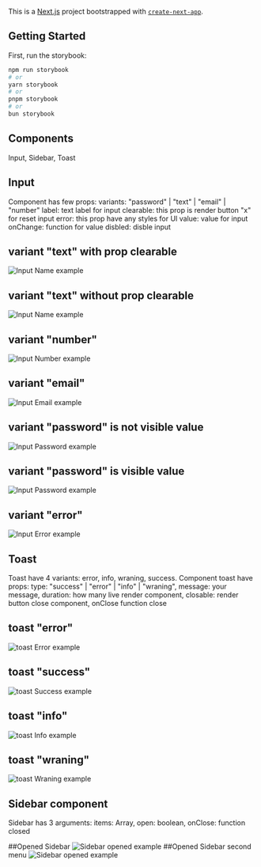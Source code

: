 This is a [Next.js](https://nextjs.org) project bootstrapped with [`create-next-app`](https://nextjs.org/docs/app/api-reference/cli/create-next-app).

## Getting Started

First, run the storybook:

```bash
npm run storybook
# or
yarn storybook
# or
pnpm storybook
# or
bun storybook
```


## Components

Input, Sidebar, Toast

## Input

Component has few props:
variants: "password" | "text" | "email" | "number"
label: text label for input
clearable: this prop is render button "x" for reset input
error: this prop have any styles for UI
value: value for input
onChange: function for value
disbled: disble input

## variant "text" with prop clearable
![Input Name example](public/name-wth-btn.png)
## variant "text" without prop clearable
![Input Name example](public/name-empty-input.png)
## variant "number"
![Input Number example](public/input-number.png)
## variant "email"
![Input Email example](public/email.png)
## variant "password" is not visible value
![Input Password example](public/password-not-visible.png)
## variant "password" is visible value
![Input Password example](public/password-visible.png)
## variant "error"
![Input Error example](public/input-error.png)

## Toast
Toast have 4 variants: error, info, wraning, success. Component toast have props: type: "success" | "error" | "info" | "wraning", message: your message, duration: how many live render component, closable: render button close component, onClose function close

## toast "error"
![toast Error example](public/toast-error.png)
## toast "success"
![toast Success example](public/toast-success.png)
## toast "info"
![toast Info example](public/toast-info.png)
## toast "wraning"
![toast Wraning example](public/toast-wraning.png)


## Sidebar component
Sidebar has 3 arguments: items: Array, open: boolean, onClose: function closed

##Opened Sidebar
![Sidebar opened example](public/sidebar.png)
##Opened Sidebar second menu
![Sidebar opened example](public/sidebar-open-2-menu.png)
